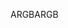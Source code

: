 <span data-ttu-id="0114c-101">ARGB</span><span class="sxs-lookup"><span data-stu-id="0114c-101">ARGB</span></span>